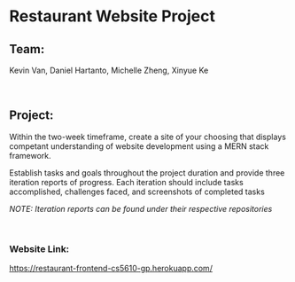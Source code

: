 # Restaurant Website Project

## Team: 
Kevin Van, Daniel Hartanto, Michelle Zheng, Xinyue Ke

<br/>

## Project: 
Within the two-week timeframe, create a site of your choosing that displays competant understanding of website development using a MERN stack framework. 
<p>
Establish tasks and goals throughout the project duration and provide three iteration reports of progress. Each iteration should include tasks accomplished, challenges faced, and screenshots of completed tasks

<br/>

*NOTE: Iteration reports can be found under their respective repositories* 

 <br/>

### Website Link:
https://restaurant-frontend-cs5610-gp.herokuapp.com/